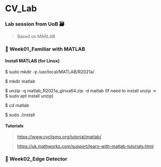 # CV_Lab

### Lab session from UoB :card_file_box:
> Based on MARLAB

### :memo: Week01_Familiar with MATLAB
#### Install MATLAB (for Linux)

$ sudo mkdir -p /usr/local/MATLAB/R2021a/

$ mkdir matlab

$ unzip -q matlab_R2021a_glnxa64.zip -d matlab (If need to install unzip -> $ sudo apt install unzip)

$ cd matlab

$ sudo ./install

#### Tutorials
> https://www.cyclismo.org/tutorial/matlab/

> https://uk.mathworks.com/support/learn-with-matlab-tutorials.html

### :memo: Week02_Edge Detector
